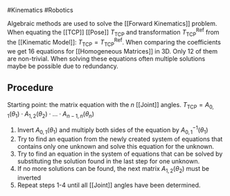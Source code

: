 #Kinematics #Robotics 

Algebraic methods are used to solve the [[Forward Kinematics]] problem. When equating the [[TCP]] [[Pose]] $T_{\text{TCP}}$ and transformation $T^{\text{Ref}}_{\text{TCP}}$ from the [[Kinematic Model]]: $T_{\text{TCP}} = T^{\text{Ref}}_{\text{TCP}}$.
When comparing the coefficients we get 16 equations for [[Homogeneous Matrices]] in 3D. Only 12 of them are non-trivial. When solving these equations often multiple solutions maybe be possible due to redundancy.

## Procedure

Starting point: the matrix equation with the $n$ [[Joint]] angles. $T_{\text{TCP}} = A_{0,1}(\theta_1)\cdot A_{1,2}(\theta_2) \cdot \ldots \cdot A_{n-1, n}(\theta_n)$     

1. Invert $A_{0,1}(\theta_1)$ and multiply both sides of the equation by $A_{0,1}^{-1}(\theta_1)$
2. Try to find an equation from the newly created system of equations that contains only one unknown and solve this equation for the unknown.
3. Try to find an equation in the system of equations that can be solved by substituting the solution found in the last step for one unknown.
4. If no more solutions can be found, the next matrix $A_{1,2}(\theta_2)$ must be inverted
5. Repeat steps 1-4 until all [[Joint]] angles have been determined.
 